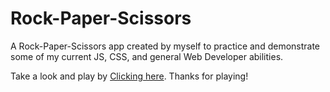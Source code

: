 # Rock-Paper-Scissors

A Rock-Paper-Scissors app created by myself to practice and demonstrate some of my current JS, CSS, and general Web Developer abilities.

Take a look and play by [Clicking here](https://mngoldman.github.io/Rock-Paper-Scissors/). Thanks for playing!

